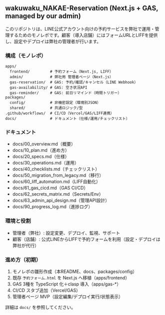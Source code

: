 ## wakuwaku_NAKAE-Reservation (Next.js + GAS, managed by our admin)

このリポジトリは、LINE公式アカウント向けの予約サービスを弊社で運用・管理するためのモノレポです。顧客（導入店舗）にはフォームURLとLIFFを提供し、設定やデプロイは弊社の管理者が行います。

### 構成（モノレポ）
```
apps/
  frontend/         # 予約フォーム（Next.js, LIFF）
  admin/            # 弊社用 管理者ページ（Next.js）
  gas-reservation/  # GAS: 予約/確認/キャンセル（LINE Webhook）
  gas-availability/ # GAS: 空き状況API
  gas-reminder/     # GAS: 前日リマインド（時間トリガー）
packages/
  config/           # 非機密設定（環境別JSON）
  shared/           # 共通ロジック/型
.github/workflows/  # CI/CD（Vercel/GAS/LIFF連携）
docs/               # ドキュメント（仕様/運用/チェックリスト）
```

### ドキュメント
- docs/00_overview.md（概要）
- docs/10_plan.md（進め方）
- docs/20_specs.md（仕様）
- docs/30_operations.md（運用）
- docs/40_checklists.md（チェックリスト）
- docs/50_migration_from_legacy.md（移行）
- docs/60_liff_automation.md（LIFF自動化）
- docs/61_gas_cicd.md（GAS CI/CD）
- docs/62_secrets_matrix.md（Secrets/Env）
- docs/63_admin_api_design.md（管理API設計）
- docs/90_progress_log.md（進捗ログ）

### 環境と役割
- 管理者（弊社）: 設定変更、デプロイ、監視、サポート
- 顧客（店舗）: 公式LINEからLIFFで予約フォームを利用（設定・デプロイは弊社が代行）

### 進め方（初期）
1. モノレポの雛形作成（本README、docs、packages/config）
2. 既存 `予約フォーム.html` を Next.js へ移植（apps/frontend）
3. GAS 3種を TypeScript 化＋clasp 導入（apps/gas-*）
4. CI/CD スタブ追加（Vercel/GAS）
5. 管理者ページ MVP（設定編集/デプロイ実行/状態表示）

詳細は `docs/` を参照してください。



